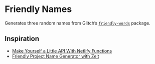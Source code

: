 # Friendly Names

Generates three random names from Glitch’s [`friendly-words`](https://www.npmjs.com/package/friendly-words) package.

## Inspiration

- [Make Yourself a Little API With Netlify Functions](https://css-tricks.com/make-yourself-a-little-api-with-netlify-functions/)
- [Friendly Project Name Generator with Zeit](https://paul.kinlan.me/friendly-project-name-generator-with-zeit/)
